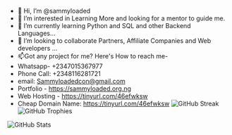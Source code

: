 - 👋 Hi, I’m @sammyloaded
- 👀 I’m interested in Learning More and looking for a mentor to guide me.
- 🌱 I’m currently learning Python and SQL and other Backend Languages...
- 💞️ I’m looking to collaborate Partners, Affiliate Companies and Web developers ...
- 📫Got any project for me? Here's How to reach me- 
- Whatsapp- +2347015367977
- Phone Call: +2348116281721
- email: Sammyloadedcon@gmail.com
- Portfolio - https://sammyloaded.org.ng
- Web Hosting - https://tinyurl.com/46efwksw
- Cheap Domain Name: https://tinyurl.com/46efwksw
 ![GitHub Streak](https://github-readme-streak-stats.herokuapp.com/?user=sammyloaded&theme=dark&hide_border=true)
![GitHub Trophies](https://github-profile-trophy.vercel.app/?username=sammyloaded&theme=onedark)

![GitHub Stats](https://github-readme-stats.vercel.app/api?username=sammyloaded&show_icons=true&theme=dark)

<!---
sammyloaded/sammyloaded is a ✨ special ✨ repository because its `README.md` (this file) appears on your GitHub profile.
You can click the Preview link to take a look at your changes.
--->
